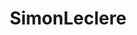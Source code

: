 ---
title: SimonLeclere
github: https://github.com/SimonLeclere
mode: dark
transition: 3s
archetype:
  - Little Bit of Everything
---